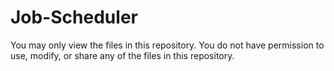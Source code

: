 # Job-Scheduler
You may only view the files in this repository. You do not have permission to use, modify, or share any of the files in this repository.
